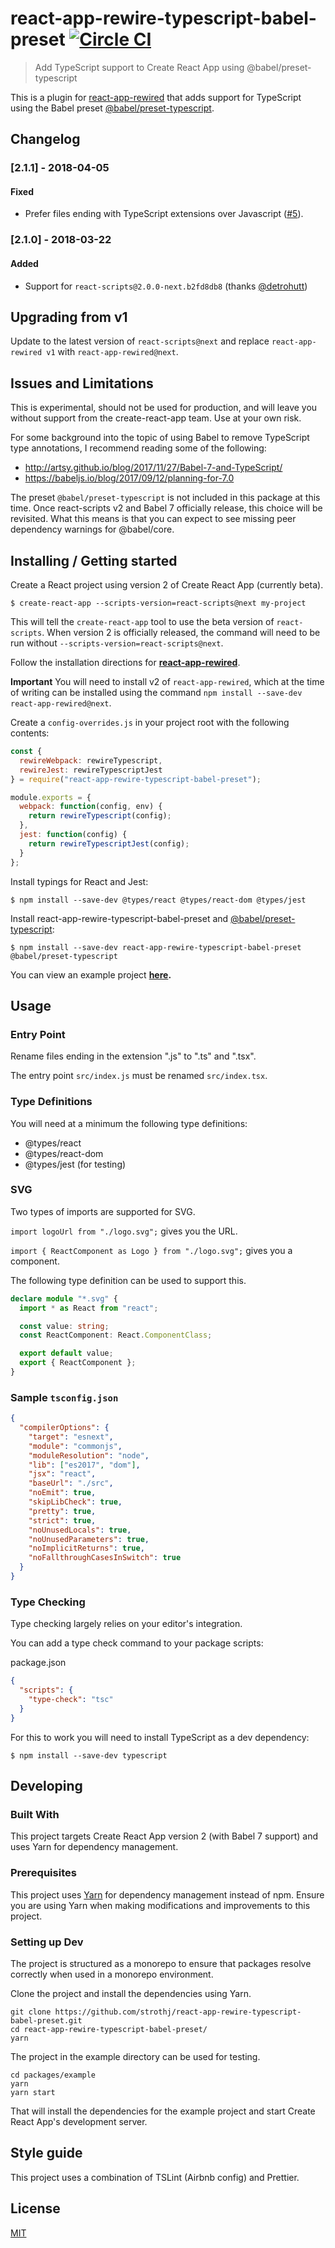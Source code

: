 # react-app-rewire-typescript-babel-preset [![Circle CI](https://circleci.com/gh/strothj/react-app-rewire-typescript-babel-preset.svg?style=shield&circle-token=3c1db615e8de775cca8548d5634019e56b8a1d6d)](https://circleci.com/gh/strothj/react-app-rewire-typescript-babel-preset)

> Add TypeScript support to Create React App using @babel/preset-typescript

This is a plugin for [react-app-rewired](https://github.com/timarney/react-app-rewired) that adds support for TypeScript using the Babel preset [@babel/preset-typescript](https://github.com/babel/babel/tree/master/packages/babel-preset-typescript).

## Changelog

### [2.1.1] - 2018-04-05

#### Fixed

* Prefer files ending with TypeScript extensions over Javascript ([#5](https://github.com/strothj/react-app-rewire-typescript-babel-preset/pull/5)).

### [2.1.0] - 2018-03-22

#### Added

* Support for `react-scripts@2.0.0-next.b2fd8db8` (thanks [@detrohutt](https://github.com/strothj/react-app-rewire-typescript-babel-preset/pull/4))

## Upgrading from v1

Update to the latest version of `react-scripts@next` and replace `react-app-rewired v1` with `react-app-rewired@next`.

## Issues and Limitations

This is experimental, should not be used for production, and will leave you without support from the create-react-app team. Use at your own risk.

For some background into the topic of using Babel to remove TypeScript type annotations, I recommend reading some of the following:

* http://artsy.github.io/blog/2017/11/27/Babel-7-and-TypeScript/
* https://babeljs.io/blog/2017/09/12/planning-for-7.0

The preset `@babel/preset-typescript` is not included in this package at this time. Once react-scripts v2 and Babel 7 officially release, this choice will be revisited. What this means is that you can expect to see missing peer dependency warnings for @babel/core.

## Installing / Getting started

Create a React project using version 2 of Create React App (currently beta).

```shell
$ create-react-app --scripts-version=react-scripts@next my-project
```

This will tell the `create-react-app` tool to use the beta version of `react-scripts`. When version 2 is officially released, the command will need to be run without `--scripts-version=react-scripts@next`.

Follow the installation directions for **[react-app-rewired](https://github.com/timarney/react-app-rewired)**.

**Important** You will need to install v2 of `react-app-rewired`, which at the time of writing can be installed using the command `npm install --save-dev react-app-rewired@next`.

Create a `config-overrides.js` in your project root with the following contents:

```javascript
const {
  rewireWebpack: rewireTypescript,
  rewireJest: rewireTypescriptJest
} = require("react-app-rewire-typescript-babel-preset");

module.exports = {
  webpack: function(config, env) {
    return rewireTypescript(config);
  },
  jest: function(config) {
    return rewireTypescriptJest(config);
  }
};
```

Install typings for React and Jest:

```shell
$ npm install --save-dev @types/react @types/react-dom @types/jest
```

Install react-app-rewire-typescript-babel-preset and [@babel/preset-typescript](https://github.com/babel/babel/tree/master/packages/babel-preset-typescript):

```shell
$ npm install --save-dev react-app-rewire-typescript-babel-preset @babel/preset-typescript
```

You can view an example project **[here](/packages/example).**

## Usage

### Entry Point

Rename files ending in the extension ".js" to ".ts" and ".tsx".

The entry point `src/index.js` must be renamed `src/index.tsx`.

### Type Definitions

You will need at a minimum the following type definitions:

* @types/react
* @types/react-dom
* @types/jest (for testing)

### SVG

Two types of imports are supported for SVG.

`import logoUrl from "./logo.svg";` gives you the URL.

`import { ReactComponent as Logo } from "./logo.svg";` gives you a component.

The following type definition can be used to support this.

```typescript
declare module "*.svg" {
  import * as React from "react";

  const value: string;
  const ReactComponent: React.ComponentClass;

  export default value;
  export { ReactComponent };
}
```

### Sample `tsconfig.json`

```json
{
  "compilerOptions": {
    "target": "esnext",
    "module": "commonjs",
    "moduleResolution": "node",
    "lib": ["es2017", "dom"],
    "jsx": "react",
    "baseUrl": "./src",
    "noEmit": true,
    "skipLibCheck": true,
    "pretty": true,
    "strict": true,
    "noUnusedLocals": true,
    "noUnusedParameters": true,
    "noImplicitReturns": true,
    "noFallthroughCasesInSwitch": true
  }
}
```

### Type Checking

Type checking largely relies on your editor's integration.

You can add a type check command to your package scripts:

package.json

```json
{
  "scripts": {
    "type-check": "tsc"
  }
}
```

For this to work you will need to install TypeScript as a dev dependency:

```shell
$ npm install --save-dev typescript
```

## Developing

### Built With

This project targets Create React App version 2 (with Babel 7 support) and uses Yarn for dependency management.

### Prerequisites

This project uses [Yarn](https://yarnpkg.com/en/) for dependency management instead of npm. Ensure you are using Yarn when making modifications and improvements to this project.

### Setting up Dev

The project is structured as a monorepo to ensure that packages resolve correctly when used in a monorepo environment.

Clone the project and install the dependencies using Yarn.

```shell
git clone https://github.com/strothj/react-app-rewire-typescript-babel-preset.git
cd react-app-rewire-typescript-babel-preset/
yarn
```

The project in the example directory can be used for testing.

```shell
cd packages/example
yarn
yarn start
```

That will install the dependencies for the example project and start Create React App's development server.

## Style guide

This project uses a combination of TSLint (Airbnb config) and Prettier.

## License

[MIT](LICENSE.md)
